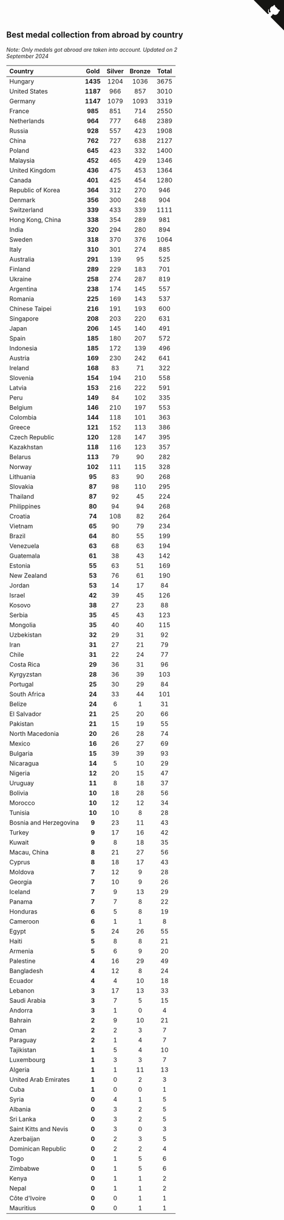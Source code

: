 ## Best medal collection from abroad by country

*Note: Only medals got abroad are taken into account.*
*Updated on  2 September 2024*

| Country | Gold | Silver | Bronze | Total |
| :--- | :--: | :--: | :--: | :--: |
| Hungary | **1435** | 1204 | 1036 | 3675 |
| United States | **1187** | 966 | 857 | 3010 |
| Germany | **1147** | 1079 | 1093 | 3319 |
| France | **985** | 851 | 714 | 2550 |
| Netherlands | **964** | 777 | 648 | 2389 |
| Russia | **928** | 557 | 423 | 1908 |
| China | **762** | 727 | 638 | 2127 |
| Poland | **645** | 423 | 332 | 1400 |
| Malaysia | **452** | 465 | 429 | 1346 |
| United Kingdom | **436** | 475 | 453 | 1364 |
| Canada | **401** | 425 | 454 | 1280 |
| Republic of Korea | **364** | 312 | 270 | 946 |
| Denmark | **356** | 300 | 248 | 904 |
| Switzerland | **339** | 433 | 339 | 1111 |
| Hong Kong, China | **338** | 354 | 289 | 981 |
| India | **320** | 294 | 280 | 894 |
| Sweden | **318** | 370 | 376 | 1064 |
| Italy | **310** | 301 | 274 | 885 |
| Australia | **291** | 139 | 95 | 525 |
| Finland | **289** | 229 | 183 | 701 |
| Ukraine | **258** | 274 | 287 | 819 |
| Argentina | **238** | 174 | 145 | 557 |
| Romania | **225** | 169 | 143 | 537 |
| Chinese Taipei | **216** | 191 | 193 | 600 |
| Singapore | **208** | 203 | 220 | 631 |
| Japan | **206** | 145 | 140 | 491 |
| Spain | **185** | 180 | 207 | 572 |
| Indonesia | **185** | 172 | 139 | 496 |
| Austria | **169** | 230 | 242 | 641 |
| Ireland | **168** | 83 | 71 | 322 |
| Slovenia | **154** | 194 | 210 | 558 |
| Latvia | **153** | 216 | 222 | 591 |
| Peru | **149** | 84 | 102 | 335 |
| Belgium | **146** | 210 | 197 | 553 |
| Colombia | **144** | 118 | 101 | 363 |
| Greece | **121** | 152 | 113 | 386 |
| Czech Republic | **120** | 128 | 147 | 395 |
| Kazakhstan | **118** | 116 | 123 | 357 |
| Belarus | **113** | 79 | 90 | 282 |
| Norway | **102** | 111 | 115 | 328 |
| Lithuania | **95** | 83 | 90 | 268 |
| Slovakia | **87** | 98 | 110 | 295 |
| Thailand | **87** | 92 | 45 | 224 |
| Philippines | **80** | 94 | 94 | 268 |
| Croatia | **74** | 108 | 82 | 264 |
| Vietnam | **65** | 90 | 79 | 234 |
| Brazil | **64** | 80 | 55 | 199 |
| Venezuela | **63** | 68 | 63 | 194 |
| Guatemala | **61** | 38 | 43 | 142 |
| Estonia | **55** | 63 | 51 | 169 |
| New Zealand | **53** | 76 | 61 | 190 |
| Jordan | **53** | 14 | 17 | 84 |
| Israel | **42** | 39 | 45 | 126 |
| Kosovo | **38** | 27 | 23 | 88 |
| Serbia | **35** | 45 | 43 | 123 |
| Mongolia | **35** | 40 | 40 | 115 |
| Uzbekistan | **32** | 29 | 31 | 92 |
| Iran | **31** | 27 | 21 | 79 |
| Chile | **31** | 22 | 24 | 77 |
| Costa Rica | **29** | 36 | 31 | 96 |
| Kyrgyzstan | **28** | 36 | 39 | 103 |
| Portugal | **25** | 30 | 29 | 84 |
| South Africa | **24** | 33 | 44 | 101 |
| Belize | **24** | 6 | 1 | 31 |
| El Salvador | **21** | 25 | 20 | 66 |
| Pakistan | **21** | 15 | 19 | 55 |
| North Macedonia | **20** | 26 | 28 | 74 |
| Mexico | **16** | 26 | 27 | 69 |
| Bulgaria | **15** | 39 | 39 | 93 |
| Nicaragua | **14** | 5 | 10 | 29 |
| Nigeria | **12** | 20 | 15 | 47 |
| Uruguay | **11** | 8 | 18 | 37 |
| Bolivia | **10** | 18 | 28 | 56 |
| Morocco | **10** | 12 | 12 | 34 |
| Tunisia | **10** | 10 | 8 | 28 |
| Bosnia and Herzegovina | **9** | 23 | 11 | 43 |
| Turkey | **9** | 17 | 16 | 42 |
| Kuwait | **9** | 8 | 18 | 35 |
| Macau, China | **8** | 21 | 27 | 56 |
| Cyprus | **8** | 18 | 17 | 43 |
| Moldova | **7** | 12 | 9 | 28 |
| Georgia | **7** | 10 | 9 | 26 |
| Iceland | **7** | 9 | 13 | 29 |
| Panama | **7** | 7 | 8 | 22 |
| Honduras | **6** | 5 | 8 | 19 |
| Cameroon | **6** | 1 | 1 | 8 |
| Egypt | **5** | 24 | 26 | 55 |
| Haiti | **5** | 8 | 8 | 21 |
| Armenia | **5** | 6 | 9 | 20 |
| Palestine | **4** | 16 | 29 | 49 |
| Bangladesh | **4** | 12 | 8 | 24 |
| Ecuador | **4** | 4 | 10 | 18 |
| Lebanon | **3** | 17 | 13 | 33 |
| Saudi Arabia | **3** | 7 | 5 | 15 |
| Andorra | **3** | 1 | 0 | 4 |
| Bahrain | **2** | 9 | 10 | 21 |
| Oman | **2** | 2 | 3 | 7 |
| Paraguay | **2** | 1 | 4 | 7 |
| Tajikistan | **1** | 5 | 4 | 10 |
| Luxembourg | **1** | 3 | 3 | 7 |
| Algeria | **1** | 1 | 11 | 13 |
| United Arab Emirates | **1** | 0 | 2 | 3 |
| Cuba | **1** | 0 | 0 | 1 |
| Syria | **0** | 4 | 1 | 5 |
| Albania | **0** | 3 | 2 | 5 |
| Sri Lanka | **0** | 3 | 2 | 5 |
| Saint Kitts and Nevis | **0** | 3 | 0 | 3 |
| Azerbaijan | **0** | 2 | 3 | 5 |
| Dominican Republic | **0** | 2 | 2 | 4 |
| Togo | **0** | 1 | 5 | 6 |
| Zimbabwe | **0** | 1 | 5 | 6 |
| Kenya | **0** | 1 | 1 | 2 |
| Nepal | **0** | 1 | 1 | 2 |
| Côte d'Ivoire | **0** | 0 | 1 | 1 |
| Mauritius | **0** | 0 | 1 | 1 |


<a href="https://github.com/jonatanklosko/wca_statistics" class="github-corner" aria-label="View source on Github"><svg width="80" height="80" viewBox="0 0 250 250" style="fill:#151513; color:#fff; position: absolute; top: 0; border: 0; right: 0;" aria-hidden="true"><path d="M0,0 L115,115 L130,115 L142,142 L250,250 L250,0 Z"></path><path d="M128.3,109.0 C113.8,99.7 119.0,89.6 119.0,89.6 C122.0,82.7 120.5,78.6 120.5,78.6 C119.2,72.0 123.4,76.3 123.4,76.3 C127.3,80.9 125.5,87.3 125.5,87.3 C122.9,97.6 130.6,101.9 134.4,103.2" fill="currentColor" style="transform-origin: 130px 106px;" class="octo-arm"></path><path d="M115.0,115.0 C114.9,115.1 118.7,116.5 119.8,115.4 L133.7,101.6 C136.9,99.2 139.9,98.4 142.2,98.6 C133.8,88.0 127.5,74.4 143.8,58.0 C148.5,53.4 154.0,51.2 159.7,51.0 C160.3,49.4 163.2,43.6 171.4,40.1 C171.4,40.1 176.1,42.5 178.8,56.2 C183.1,58.6 187.2,61.8 190.9,65.4 C194.5,69.0 197.7,73.2 200.1,77.6 C213.8,80.2 216.3,84.9 216.3,84.9 C212.7,93.1 206.9,96.0 205.4,96.6 C205.1,102.4 203.0,107.8 198.3,112.5 C181.9,128.9 168.3,122.5 157.7,114.1 C157.9,116.9 156.7,120.9 152.7,124.9 L141.0,136.5 C139.8,137.7 141.6,141.9 141.8,141.8 Z" fill="currentColor" class="octo-body"></path></svg></a><style>.github-corner:hover .octo-arm{animation:octocat-wave 560ms ease-in-out}@keyframes octocat-wave{0%,100%{transform:rotate(0)}20%,60%{transform:rotate(-25deg)}40%,80%{transform:rotate(10deg)}}@media (max-width:500px){.github-corner:hover .octo-arm{animation:none}.github-corner .octo-arm{animation:octocat-wave 560ms ease-in-out}}</style>
